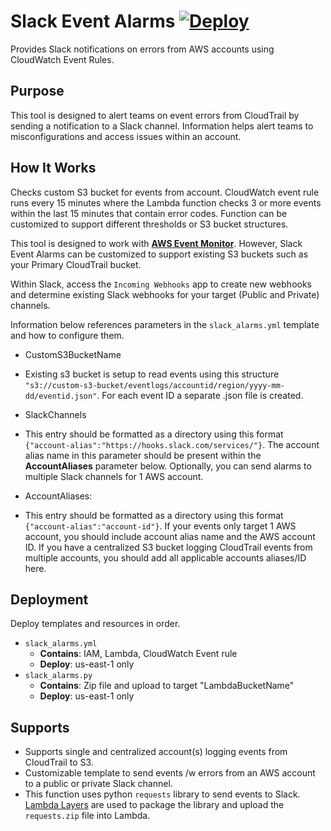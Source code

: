 # Slack Event Alarms [![Deploy](https://github.com/dundunndone/slack-event-alarms/actions/workflows/manual.yml/badge.svg?branch=main)](https://github.com/dundunndone/slack-event-alarms/actions/workflows/manual.yml)
Provides Slack notifications on errors from AWS accounts using CloudWatch Event Rules.

## Purpose
This tool is designed to alert teams on event errors from CloudTrail by sending a notification to a Slack channel. Information helps alert teams to misconfigurations and access issues within an account.

## How It Works
Checks custom S3 bucket for events from account. CloudWatch event rule runs every 15 minutes where the Lambda function checks 3 or more events within the last 15 minutes that contain error codes. Function can be customized to support different thresholds or S3 bucket structures.

This tool is designed to work with **[AWS Event Monitor](https://github.com/sdunn15/aws-event-monitor)**. However, Slack Event Alarms can be customized to support existing S3 buckets such as your Primary CloudTrail bucket. 

Within Slack, access the `Incoming Webhooks` app to create new webhooks and determine existing Slack webhooks for your target (Public and Private) channels.

Information below references parameters in the `slack_alarms.yml` template and how to configure them.

* CustomS3BucketName
 - Existing s3 bucket is setup to read events using this structure `"s3://custom-s3-bucket/eventlogs/accountid/region/yyyy-mm-dd/eventid.json"`. For each event ID a separate .json file is created.

* SlackChannels
 -  This entry should be formatted as a directory using this format `{"account-alias":"https://hooks.slack.com/services/"}`. The account alias name in this parameter should be present within the **AccountAliases** parameter below. Optionally, you can send alarms to multiple Slack channels for 1 AWS account. 

* AccountAliases:
 - This entry should be formatted as a directory using this format `{"account-alias":"account-id"}`.  If your events only target 1 AWS account, you should include account alias name and the AWS account ID. If you have a centralized S3 bucket logging CloudTrail events from multiple accounts, you should add all applicable accounts aliases/ID here.

## Deployment

Deploy templates and resources in order.

* `slack_alarms.yml`
  - **Contains**: IAM, Lambda, CloudWatch Event rule
  - **Deploy**: us-east-1 only 
* `slack_alarms.py`
  - **Contains**: Zip file and upload to target "LambdaBucketName"
  - **Deploy**: us-east-1 only 

## Supports

* Supports single and centralized account(s) logging events from CloudTrail to S3. 
* Customizable template to send events /w errors from an AWS account to a public or private Slack channel.
* This function uses python `requests` library to send events to Slack. [Lambda Layers](https://docs.aws.amazon.com/lambda/latest/dg/configuration-layers.html#configuration-layers-path) are used to package the library and upload the `requests.zip` file into Lambda.
